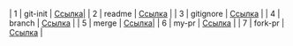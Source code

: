 | 1  | git-init  | [Ссылка](https://github.com/NursultanKirgizbayev/jusan-git/tree/1567439cc2a1c006636b90449c2d0b87a558576a)| 
| 2  | readme    | [Ссылка](https://github.com/NursultanKirgizbayev/jusan-git/tree/1855b09ef4a689a355f503a625ec3754c094eec1) |
| 3  | gitignore | [Ссылка](https://github.com/NursultanKirgizbayev/jusan-git/tree/f913215f3ce3817fdc6640a063d8d4e21dfe2ecd) |
| 4  | branch    | [Ссылка](https://github.com/NursultanKirgizbayev/jusan-git/tree/f913215f3ce3817fdc6640a063d8d4e21dfe2ecd) |
| 5  | merge     | [Ссылка](https://github.com/NursultanKirgizbayev/jusan-git/tree/48e4ed4b3c9dc1301e67617c3c3d7115e4d2642a)|
| 6  | my-pr     | [Ссылка](https://github.com/NursultanKirgizbayev/jusan-git/pull/1)     |
| 7  | fork-pr   | [Ссылка](https://github.com/NursultanKirgizbayev/fork-me/pull/1)     |

